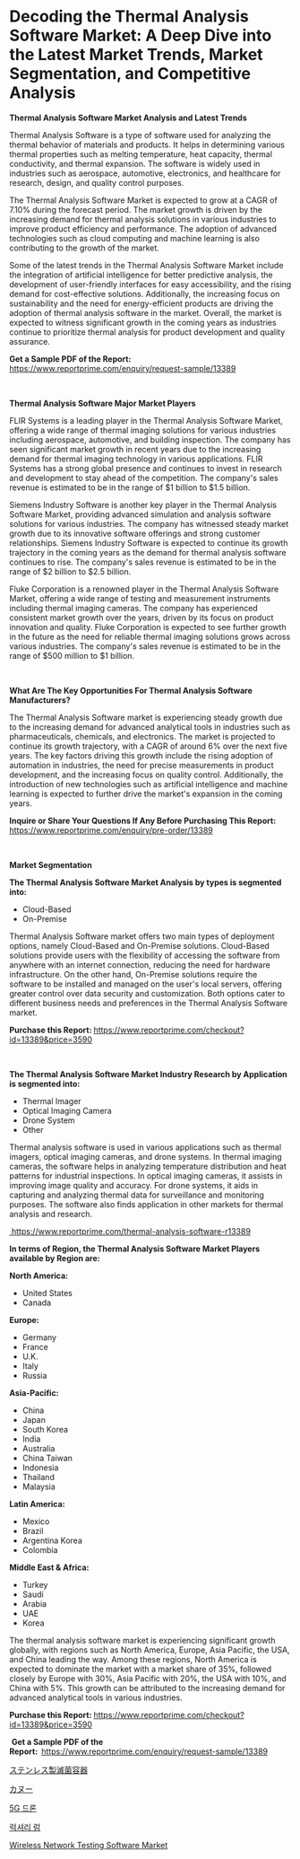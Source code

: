 <p><h1>Decoding the Thermal Analysis Software Market: A Deep Dive into the Latest Market Trends, Market Segmentation, and Competitive Analysis</h1></p><p><strong>Thermal Analysis Software Market Analysis and Latest Trends</strong></p>
<p><p>Thermal Analysis Software is a type of software used for analyzing the thermal behavior of materials and products. It helps in determining various thermal properties such as melting temperature, heat capacity, thermal conductivity, and thermal expansion. The software is widely used in industries such as aerospace, automotive, electronics, and healthcare for research, design, and quality control purposes.</p><p>The Thermal Analysis Software Market is expected to grow at a CAGR of 7.10% during the forecast period. The market growth is driven by the increasing demand for thermal analysis solutions in various industries to improve product efficiency and performance. The adoption of advanced technologies such as cloud computing and machine learning is also contributing to the growth of the market.</p><p>Some of the latest trends in the Thermal Analysis Software Market include the integration of artificial intelligence for better predictive analysis, the development of user-friendly interfaces for easy accessibility, and the rising demand for cost-effective solutions. Additionally, the increasing focus on sustainability and the need for energy-efficient products are driving the adoption of thermal analysis software in the market. Overall, the market is expected to witness significant growth in the coming years as industries continue to prioritize thermal analysis for product development and quality assurance.</p></p>
<p><strong>Get a Sample PDF of the Report:&nbsp;</strong> <a href="https://www.reportprime.com/enquiry/request-sample/13389">https://www.reportprime.com/enquiry/request-sample/13389</a></p>
<p>&nbsp;</p>
<p><strong>Thermal Analysis Software Major Market Players</strong></p>
<p><p>FLIR Systems is a leading player in the Thermal Analysis Software Market, offering a wide range of thermal imaging solutions for various industries including aerospace, automotive, and building inspection. The company has seen significant market growth in recent years due to the increasing demand for thermal imaging technology in various applications. FLIR Systems has a strong global presence and continues to invest in research and development to stay ahead of the competition. The company's sales revenue is estimated to be in the range of $1 billion to $1.5 billion.</p><p>Siemens Industry Software is another key player in the Thermal Analysis Software Market, providing advanced simulation and analysis software solutions for various industries. The company has witnessed steady market growth due to its innovative software offerings and strong customer relationships. Siemens Industry Software is expected to continue its growth trajectory in the coming years as the demand for thermal analysis software continues to rise. The company's sales revenue is estimated to be in the range of $2 billion to $2.5 billion.</p><p>Fluke Corporation is a renowned player in the Thermal Analysis Software Market, offering a wide range of testing and measurement instruments including thermal imaging cameras. The company has experienced consistent market growth over the years, driven by its focus on product innovation and quality. Fluke Corporation is expected to see further growth in the future as the need for reliable thermal imaging solutions grows across various industries. The company's sales revenue is estimated to be in the range of $500 million to $1 billion.</p></p>
<p>&nbsp;</p>
<p><strong>What Are The Key Opportunities For Thermal Analysis Software Manufacturers?</strong></p>
<p><p>The Thermal Analysis Software market is experiencing steady growth due to the increasing demand for advanced analytical tools in industries such as pharmaceuticals, chemicals, and electronics. The market is projected to continue its growth trajectory, with a CAGR of around 6% over the next five years. The key factors driving this growth include the rising adoption of automation in industries, the need for precise measurements in product development, and the increasing focus on quality control. Additionally, the introduction of new technologies such as artificial intelligence and machine learning is expected to further drive the market's expansion in the coming years.</p></p>
<p><strong>Inquire or Share Your Questions If Any Before Purchasing This Report:</strong> <a href="https://www.reportprime.com/enquiry/pre-order/13389">https://www.reportprime.com/enquiry/pre-order/13389</a></p>
<p>&nbsp;</p>
<p><strong>Market Segmentation</strong></p>
<p><strong>The Thermal Analysis Software Market Analysis by types is segmented into:</strong></p>
<p><ul><li>Cloud-Based</li><li>On-Premise</li></ul></p>
<p><p>Thermal Analysis Software market offers two main types of deployment options, namely Cloud-Based and On-Premise solutions. Cloud-Based solutions provide users with the flexibility of accessing the software from anywhere with an internet connection, reducing the need for hardware infrastructure. On the other hand, On-Premise solutions require the software to be installed and managed on the user's local servers, offering greater control over data security and customization. Both options cater to different business needs and preferences in the Thermal Analysis Software market.</p></p>
<p><strong>Purchase this Report:&nbsp;</strong><a href="https://www.reportprime.com/checkout?id=13389&price=3590">https://www.reportprime.com/checkout?id=13389&price=3590</a></p>
<p>&nbsp;</p>
<p><strong>The Thermal Analysis Software Market Industry Research by Application is segmented into:</strong></p>
<p><ul><li>Thermal Imager</li><li>Optical Imaging Camera</li><li>Drone System</li><li>Other</li></ul></p>
<p><p>Thermal analysis software is used in various applications such as thermal imagers, optical imaging cameras, and drone systems. In thermal imaging cameras, the software helps in analyzing temperature distribution and heat patterns for industrial inspections. In optical imaging cameras, it assists in improving image quality and accuracy. For drone systems, it aids in capturing and analyzing thermal data for surveillance and monitoring purposes. The software also finds application in other markets for thermal analysis and research.</p></p>
<p><a href="https://www.reportprime.com/thermal-analysis-software-r13389">&nbsp;https://www.reportprime.com/thermal-analysis-software-r13389</a></p>
<p><strong>In terms of Region, the Thermal Analysis Software Market Players available by Region are:</strong></p>
<p>
    <p> <strong> North America: </strong>
        <ul>
            <li>United States</li>
            <li>Canada</li>
        </ul>
        </p> 
    <p> <strong> Europe: </strong>
        <ul>
            <li>Germany</li>
            <li>France</li>
            <li>U.K.</li>
            <li>Italy</li>
            <li>Russia</li>
        </ul>
        </p> 
    <p> <strong> Asia-Pacific: </strong>
        <ul>
            <li>China</li>
            <li>Japan</li>
            <li>South Korea</li>
            <li>India</li>
            <li>Australia</li>
            <li>China Taiwan</li>
            <li>Indonesia</li>
            <li>Thailand</li>
            <li>Malaysia</li>
        </ul>
        </p> 
    <p> <strong> Latin America: </strong>
        <ul>
            <li>Mexico</li>
            <li>Brazil</li>
            <li>Argentina Korea</li>
            <li>Colombia</li>
        </ul>
        </p> 
    <p> <strong> Middle East & Africa: </strong>
        <ul>
            <li>Turkey</li>
            <li>Saudi</li>
            <li>Arabia</li>
            <li>UAE</li>
            <li>Korea</li>
        </ul>
    </p>
    </p>
<p><p>The thermal analysis software market is experiencing significant growth globally, with regions such as North America, Europe, Asia Pacific, the USA, and China leading the way. Among these regions, North America is expected to dominate the market with a market share of 35%, followed closely by Europe with 30%, Asia Pacific with 20%, the USA with 10%, and China with 5%. This growth can be attributed to the increasing demand for advanced analytical tools in various industries.</p></p>
<p><strong>Purchase this Report: </strong><a href="https://www.reportprime.com/checkout?id=13389&price=3590">https://www.reportprime.com/checkout?id=13389&price=3590</a></p>
<p>&nbsp;<strong>Get a Sample PDF of the Report:&nbsp;&nbsp;</strong><a href="https://www.reportprime.com/enquiry/request-sample/13389">https://www.reportprime.com/enquiry/request-sample/13389</a></p>
<p><strong></strong></p>
<p><p><a href="https://medium.com/@aaronanfotrrd897367/%E3%82%B9%E3%83%86%E3%83%B3%E3%83%AC%E3%82%B9%E8%A3%BD%E6%AE%BA%E8%8F%8C%E5%AE%B9%E5%99%A8%E3%81%AE%E5%B8%82%E5%A0%B4%E5%8B%95%E5%90%91%E3%81%A8%E5%B8%82%E5%A0%B4%E5%88%86%E6%9E%90%E3%81%AF-2024%E5%B9%B4%E3%81%8B%E3%82%892031%E5%B9%B4%E3%81%BE%E3%81%A7%E3%81%AE%E6%9C%9F%E9%96%93%E3%81%AB%E4%BA%88%E6%B8%AC%E3%81%95%E3%82%8C%E3%81%A6%E3%81%84%E3%81%BE%E3%81%99-badc42d7dd0b">ステンレス製滅菌容器</a></p><p><a href="https://medium.com/@levihamilton5801940/%E3%82%AB%E3%83%8C%E3%83%BC%E3%83%9E%E3%83%BC%E3%82%B1%E3%83%83%E3%83%88%E3%81%AE%E3%83%A1%E3%83%88%E3%83%AA%E3%82%AF%E3%82%B9%E3%81%AE%E3%83%87%E3%82%B3%E3%83%BC%E3%83%89-%E5%B8%82%E5%A0%B4%E3%82%B7%E3%82%A7%E3%82%A2-%E3%83%88%E3%83%AC%E3%83%B3%E3%83%89-%E6%88%90%E9%95%B7%E3%83%91%E3%82%BF%E3%83%BC%E3%83%B3-b4960d9b057d">カヌー</a></p><p><a href="https://medium.com/@wilsoniehn789562023/5g-%EB%93%9C%EB%A1%A0-%EC%8B%9C%EC%9E%A5-%EB%B6%84%EC%84%9D-%EA%B7%B8%EC%9D%98-cagr-%EC%8B%9C%EC%9E%A5-%EC%84%B8%EB%B6%84%ED%99%94-%EB%B0%8F-%EA%B8%80%EB%A1%9C%EB%B2%8C-%EC%82%B0%EC%97%85-%EA%B0%9C%EC%9A%94-23926edb6d57">5G 드론</a></p><p><a href="https://medium.com/@kirby6567566/%EA%B3%A0%EA%B8%89-%EB%9F%BC-%EC%8B%9C%EC%9E%A5-2031%EB%85%84%EA%B9%8C%EC%A7%80%EC%9D%98-%ED%8A%B8%EB%A0%8C%EB%93%9C-%EC%98%88%EC%B8%A1-%EB%B0%8F-%EA%B2%BD%EC%9F%81-%EB%B6%84%EC%84%9D-6bd5479e585d">럭셔리 럼</a></p><p><a href="https://github.com/BryceTownsendr/Market-Research-Report-List-4/blob/main/wireless-network-testing-software-market.md">Wireless Network Testing Software Market</a></p></p>